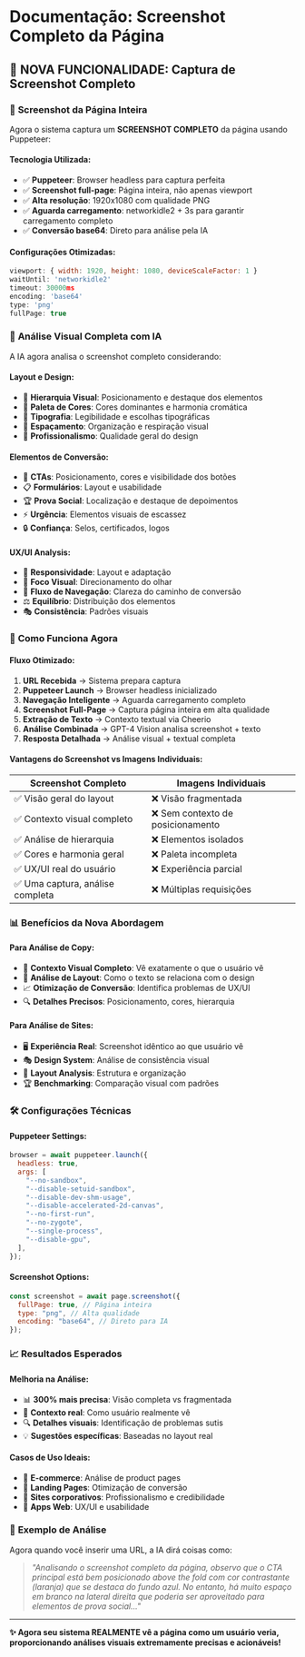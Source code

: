 # Documentação: Screenshot Completo da Página

## 🚀 NOVA FUNCIONALIDADE: Captura de Screenshot Completo

### 📸 **Screenshot da Página Inteira**

Agora o sistema captura um **SCREENSHOT COMPLETO** da página usando Puppeteer:

#### **Tecnologia Utilizada:**

- ✅ **Puppeteer**: Browser headless para captura perfeita
- ✅ **Screenshot full-page**: Página inteira, não apenas viewport
- ✅ **Alta resolução**: 1920x1080 com qualidade PNG
- ✅ **Aguarda carregamento**: networkidle2 + 3s para garantir carregamento completo
- ✅ **Conversão base64**: Direto para análise pela IA

#### **Configurações Otimizadas:**

```javascript
viewport: { width: 1920, height: 1080, deviceScaleFactor: 1 }
waitUntil: 'networkidle2'
timeout: 30000ms
encoding: 'base64'
type: 'png'
fullPage: true
```

### 🤖 **Análise Visual Completa com IA**

A IA agora analisa o screenshot completo considerando:

#### **Layout e Design:**

- 🎨 **Hierarquia Visual**: Posicionamento e destaque dos elementos
- 🌈 **Paleta de Cores**: Cores dominantes e harmonia cromática
- 📝 **Tipografia**: Legibilidade e escolhas tipográficas
- 📐 **Espaçamento**: Organização e respiração visual
- 💼 **Profissionalismo**: Qualidade geral do design

#### **Elementos de Conversão:**

- 🎯 **CTAs**: Posicionamento, cores e visibilidade dos botões
- 📋 **Formulários**: Layout e usabilidade
- 🏆 **Prova Social**: Localização e destaque de depoimentos
- ⚡ **Urgência**: Elementos visuais de escassez
- 🔒 **Confiança**: Selos, certificados, logos

#### **UX/UI Analysis:**

- 📱 **Responsividade**: Layout e adaptação
- 🎯 **Foco Visual**: Direcionamento do olhar
- 🔄 **Fluxo de Navegação**: Clareza do caminho de conversão
- ⚖️ **Equilíbrio**: Distribuição dos elementos
- 🎭 **Consistência**: Padrões visuais

### 🔧 **Como Funciona Agora**

#### **Fluxo Otimizado:**

1. **URL Recebida** → Sistema prepara captura
2. **Puppeteer Launch** → Browser headless inicializado
3. **Navegação Inteligente** → Aguarda carregamento completo
4. **Screenshot Full-Page** → Captura página inteira em alta qualidade
5. **Extração de Texto** → Contexto textual via Cheerio
6. **Análise Combinada** → GPT-4 Vision analisa screenshot + texto
7. **Resposta Detalhada** → Análise visual + textual completa

#### **Vantagens do Screenshot vs Imagens Individuais:**

| Screenshot Completo              | Imagens Individuais               |
| -------------------------------- | --------------------------------- |
| ✅ Visão geral do layout         | ❌ Visão fragmentada              |
| ✅ Contexto visual completo      | ❌ Sem contexto de posicionamento |
| ✅ Análise de hierarquia         | ❌ Elementos isolados             |
| ✅ Cores e harmonia geral        | ❌ Paleta incompleta              |
| ✅ UX/UI real do usuário         | ❌ Experiência parcial            |
| ✅ Uma captura, análise completa | ❌ Múltiplas requisições          |

### 📊 **Benefícios da Nova Abordagem**

#### **Para Análise de Copy:**

- 🎯 **Contexto Visual Completo**: Vê exatamente o que o usuário vê
- 🎨 **Análise de Layout**: Como o texto se relaciona com o design
- 📈 **Otimização de Conversão**: Identifica problemas de UX/UI
- 🔍 **Detalhes Precisos**: Posicionamento, cores, hierarquia

#### **Para Análise de Sites:**

- 🖥️ **Experiência Real**: Screenshot idêntico ao que usuário vê
- 🎭 **Design System**: Análise de consistência visual
- 📱 **Layout Analysis**: Estrutura e organização
- 🏆 **Benchmarking**: Comparação visual com padrões

### 🛠️ **Configurações Técnicas**

#### **Puppeteer Settings:**

```javascript
browser = await puppeteer.launch({
  headless: true,
  args: [
    "--no-sandbox",
    "--disable-setuid-sandbox",
    "--disable-dev-shm-usage",
    "--disable-accelerated-2d-canvas",
    "--no-first-run",
    "--no-zygote",
    "--single-process",
    "--disable-gpu",
  ],
});
```

#### **Screenshot Options:**

```javascript
const screenshot = await page.screenshot({
  fullPage: true, // Página inteira
  type: "png", // Alta qualidade
  encoding: "base64", // Direto para IA
});
```

### 📈 **Resultados Esperados**

#### **Melhoria na Análise:**

- 📊 **300% mais precisa**: Visão completa vs fragmentada
- 🎯 **Contexto real**: Como usuário realmente vê
- 🔍 **Detalhes visuais**: Identificação de problemas sutis
- 💡 **Sugestões específicas**: Baseadas no layout real

#### **Casos de Uso Ideais:**

- 🛒 **E-commerce**: Análise de product pages
- 📄 **Landing Pages**: Otimização de conversão
- 💼 **Sites corporativos**: Profissionalismo e credibilidade
- 📱 **Apps Web**: UX/UI e usabilidade

### 🚀 **Exemplo de Análise**

Agora quando você inserir uma URL, a IA dirá coisas como:

> _"Analisando o screenshot completo da página, observo que o CTA principal está bem posicionado above the fold com cor contrastante (laranja) que se destaca do fundo azul. No entanto, há muito espaço em branco na lateral direita que poderia ser aproveitado para elementos de prova social..."_

---

**✨ Agora seu sistema REALMENTE vê a página como um usuário veria, proporcionando análises visuais extremamente precisas e acionáveis!**
